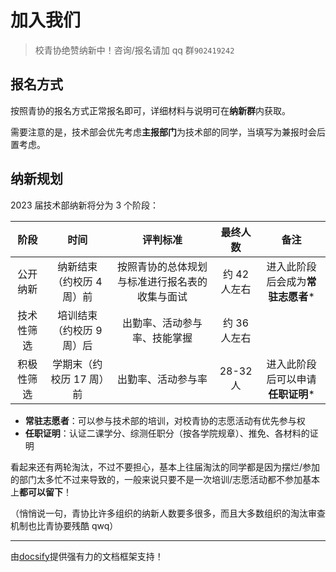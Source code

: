 # 加入我们

> 校青协绝赞纳新中！咨询/报名请加 qq 群`902419242`

## 报名方式

按照青协的报名方式正常报名即可，详细材料与说明可在**纳新群**内获取。

需要注意的是，技术部会优先考虑**主报部门**为技术部的同学，当填写为兼报时会后置考虑。

## 纳新规划

2023 届技术部纳新将分为 3 个阶段：

|    阶段    |           时间            |                    评判标准                    |   最终人数   |                备注                |
| :--------: | :-----------------------: | :--------------------------------------------: | :----------: | :--------------------------------: |
|  公开纳新  | 纳新结束（约校历 4 周）前 | 按照青协的总体规划与标准进行报名表的收集与面试 | 约 42 人左右 | 进入此阶段后会成为**常驻志愿者**\* |
| 技术性筛选 | 培训结束（约校历 9 周）后 |          出勤率、活动参与率、技能掌握          | 约 36 人左右 |                                    |
| 积极性筛选 | 学期末（约校历 17 周）前  |               出勤率、活动参与率               |   28-32 人   | 进入此阶段后可以申请**任职证明**\* |

- **常驻志愿者**：可以参与技术部的培训，对校青协的志愿活动有优先参与权
- **任职证明**：认证二课学分、综测任职分（按各学院规章）、推免、各材料的证明

看起来还有两轮淘汰，不过不要担心，基本上往届淘汰的同学都是因为摆烂/参加的部门太多忙不过来导致的，一般来说只要不是一次培训/志愿活动都不参加基本上**都可以留下**！

（悄悄说一句，青协比许多组织的纳新人数要多很多，而且大多数组织的淘汰审查机制也比青协要残酷 qwq）

---

由[docsify](https://github.com/docsifyjs/docsify/)提供强有力的文档框架支持！
